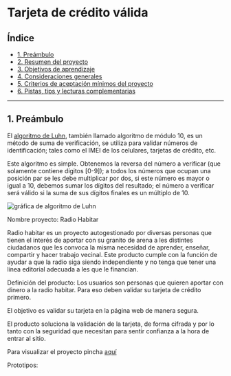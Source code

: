 # Tarjeta de crédito válida

## Índice

* [1. Preámbulo](#1-preámbulo)
* [2. Resumen del proyecto](#2-resumen-del-proyecto)
* [3. Objetivos de aprendizaje](#3-objetivos-de-aprendizaje)
* [4. Consideraciones generales](#4-consideraciones-generales)
* [5. Criterios de aceptación mínimos del proyecto](#5-criterios-de-aceptación-mínimos-del-proyecto)
* [6. Pistas, tips y lecturas complementarias](#6-pistas-tips-y-lecturas-complementarias)

***

## 1. Preámbulo

El [algoritmo de Luhn](https://es.wikipedia.org/wiki/Algoritmo_de_Luhn),
también llamado algoritmo de módulo 10, es un método de suma de verificación,
se utiliza para validar números de identificación; tales como el IMEI de los
celulares, tarjetas de crédito, etc.

Este algoritmo es simple. Obtenemos la reversa del número a verificar (que
solamente contiene dígitos [0-9]); a todos los números que ocupan una posición
par se les debe multiplicar por dos, si este número es mayor o igual a 10,
debemos sumar los dígitos del resultado; el número a verificar será válido si
la suma de sus dígitos finales es un múltiplo de 10.

![gráfica de algoritmo de Luhn](https://www.101computing.net/wp/wp-content/uploads/Luhn-Algorithm.png)

Nombre proyecto: Radio Habitar

Radio habitar es un proyecto autogestionado por diversas personas que tienen el interés de aportar con su granito de arena a les distintes ciudadanos que les convoca la misma necesidad de aprender, enseñar, compartir y hacer trabajo vecinal. Este producto cumple con la función de ayudar a que la radio siga siendo independiente y no tenga que tener una línea editorial adecuada a les que le financian.

Definición del producto:
Los usuarios son personas que quieren aportar con dinero a la radio habitar. Para eso deben validar su tarjeta de crédito primero.

El objetivo es validar su tarjeta en la página web de manera segura.

El producto soluciona la validación de la tarjeta, de forma cifrada y por lo tanto con la seguridad que necesitan para sentir confianza a la hora de entrar al sitio.

Para visualizar el proyecto pincha [aquí](https://pazvarela.github.io/SCL019-card-validation/src/index.html)

Prototipos: 


